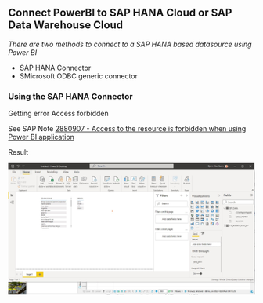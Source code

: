 ##  Connect PowerBI to SAP HANA Cloud or SAP Data Warehouse Cloud


*There are two methods to connect to a SAP HANA based datasource using Power BI*

* SAP HANA Connector
* SMicrosoft ODBC generic connector

### Using the SAP HANA Connector

Getting error Access forbidden

See SAP Note [2880907 - Access to the resource is forbidden when using Power BI application](https://launchpad.support.sap.com/#/notes/2880907)


Result

![Connected data](https://github.com/bjornkasin/SAP-HANA-stubs/blob/main/POWERBI/artifacts/PowerBI%20connected%20to%20SAP%20HANA%20Cloud.jpg)
